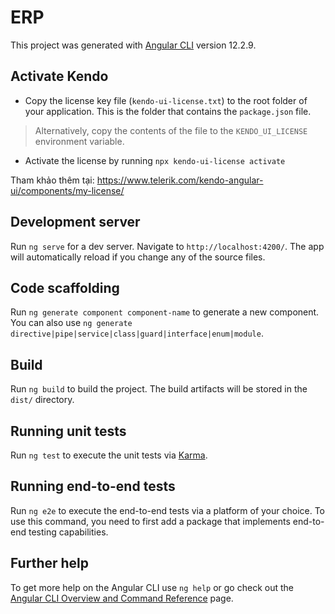 

# ERP

This project was generated with [Angular CLI](https://github.com/angular/angular-cli) version 12.2.9.

## Activate Kendo
- Copy the license key file (`kendo-ui-license.txt`) to the root folder of your application. This is the folder that contains the `package.json` file.

> Alternatively, copy the contents of the file to the `KENDO_UI_LICENSE` environment variable.

- Activate the license by running
`npx kendo-ui-license activate`

Tham khảo thêm tại: https://www.telerik.com/kendo-angular-ui/components/my-license/

## Development server

Run `ng serve` for a dev server. Navigate to `http://localhost:4200/`. The app will automatically reload if you change any of the source files.

## Code scaffolding

Run `ng generate component component-name` to generate a new component. You can also use `ng generate directive|pipe|service|class|guard|interface|enum|module`.

## Build

Run `ng build` to build the project. The build artifacts will be stored in the `dist/` directory.

## Running unit tests

Run `ng test` to execute the unit tests via [Karma](https://karma-runner.github.io).

## Running end-to-end tests

Run `ng e2e` to execute the end-to-end tests via a platform of your choice. To use this command, you need to first add a package that implements end-to-end testing capabilities.

## Further help

To get more help on the Angular CLI use `ng help` or go check out the [Angular CLI Overview and Command Reference](https://angular.io/cli) page.
